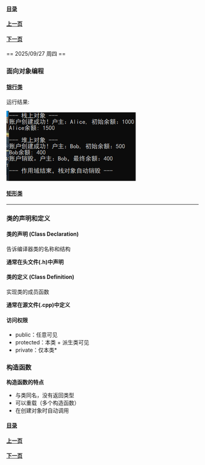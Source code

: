 #### [目录](index.md)
#### [上一页](day4.md)
#### [下一页]()

== 2025/09/27 周四 ==

### 面向对象编程

#### [银行类](./code/Project3/BankAccount.h)

运行结果:

![image-20250927203646137](assets/image-20250927203646137.png)

#### [矩形类](./code/Project4/Rectangle.h)

---

### 类的声明和定义
#### 类的声明 (Class Declaration)

告诉编译器类的名称和结构

**通常在头文件(.h)中声明**

#### 类的定义 (Class Definition)

实现类的成员函数

**通常在源文件(.cpp)中定义**

#### 访问权限

* public：任意可见
* protected：本类 + 派生类可见
* private：仅本类* 

### 构造函数

**构造函数的特点**

* 与类同名，没有返回类型
* 可以重载（多个构造函数）
* 在创建对象时自动调用

#### [目录](index.md)
#### [上一页](day4.md)
#### [下一页]()